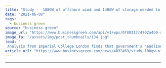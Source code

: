 ```yaml
---
title: "Study -  108GW of offshore wind and 140GW of storage needed to deliver net zero electricity grid by 2035"
date: "2021-06-08"
tags: 
  - business green
source: "business green"
image_url: "https://www.businessgreen.com/api/v1/wps/0f80317/4702a4b0-ac6a-4b80-a31a-e6a119d4cdfa/4/race-bankR-185x114.jpg"
image_fp: "/assets/img/post_thumbnails/134.jpg"
lead: "
 Analysis from Imperial College London finds that government's headline figure to deliver 40GW of offshore wind by 2030 falls far short of levels required to decarbonise grid in line with UK's net zero ambition ..."
article_url: "https://www.businessgreen.com/news/4032469/study-108gw-offshore-wind-140gw-storage-deliver-net-zero-electricity-grid-2035"
---
```


---
